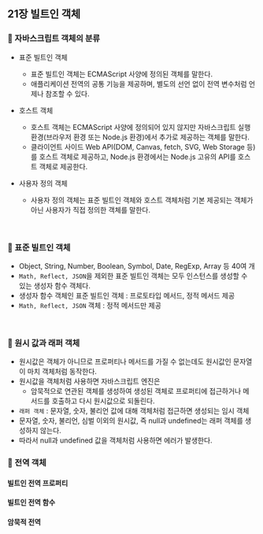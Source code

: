 ## 21장 빌트인 객체

### 📌 자바스크립트 객체의 분류
- 표준 빌트인 객체
  - 표준 빌트인 객체는 ECMAScript 사양에 정의된 객체를 말한다.
  - 애플리케이션 전역의 공통 기능을 제공하며, 별도의 선언 없이 전역 변수처럼 언제나 참조할 수 있다.

- 호스트 객체
  - 호스트 객체는 ECMAScript 사양에 정의되어 있지 않지만 자바스크립트 실행환경(브라우저 환경 또는 Node.js 환경)에서 추가로 제공하는 객체를 말한다.
  - 클라이언트 사이드 Web API(DOM, Canvas, fetch, SVG, Web Storage 등)를 호스트 객체로 제공하고, Node.js 환경에서는 Node.js 고유의 API를 호스트 객체로 제공한다.
- 사용자 정의 객체
  - 사용자 정의 객체는 표준 빌트인 객체와 호스트 객체처럼 기본 제공되는 객체가 아닌 사용자가 직접 정의한 객체를 말한다.
<br>

### 📌 표준 빌트인 객체
- Object, String, Number, Boolean, Symbol, Date, RegExp, Array 등 40여 개
- `Math, Reflect, JSON`을 제외한 표준 빌트인 객체는 모두 인스턴스를 생성할 수 있는 생성자 함수 객체다.
- 생성자 함수 객체인 표준 빌트인 객체 : 프로토타입 메서드, 정적 메서드 제공
- `Math, Reflect, JSON` 객체 : 정적 메서드만 제공
<br>

### 📌 원시 값과 래퍼 객체
- 원시값은 객체가 아니므로 프로퍼티나 메서드를 가질 수 없는데도 원시값인 문자열이 마치 객체처럼 동작한다.
- 원시값을 객체처럼 사용하면 자바스크립트 엔진은 
  - 암묵적으로 연관된 객체를 생성하여 생성된 객체로 프로퍼티에 접근하거나 메서드를 호출하고 다시 원시값으로 되돌린다.
- `래퍼 객체` : 문자열, 숫자, 불리언 값에 대해 객체처럼 접근하면 생성되는 임시 객체
- 문자열, 숫자, 불리언, 심벌 이외의 원시값, 즉 null과 undefined는 래퍼 객체를 생성하지 않는다.
- 따라서 null과 undefined 값을 객체처럼 사용하면 에러가 발생한다.
### 📌 전역 객체
#### 빌트인 전역 프로퍼티
#### 빌트인 전역 함수
#### 암묵적 전역
